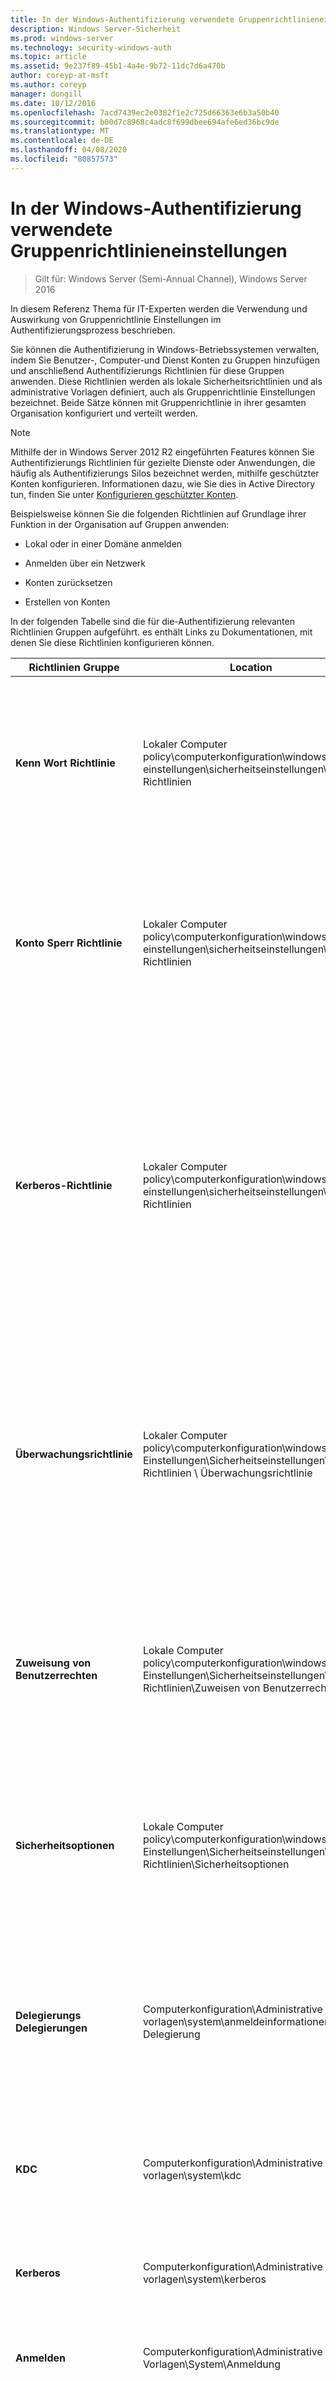 ```yaml
---
title: In der Windows-Authentifizierung verwendete Gruppenrichtlinieneinstellungen
description: Windows Server-Sicherheit
ms.prod: windows-server
ms.technology: security-windows-auth
ms.topic: article
ms.assetid: 9e237f89-45b1-4a4e-9b72-11dc7d6a470b
author: coreyp-at-msft
ms.author: coreyp
manager: dongill
ms.date: 10/12/2016
ms.openlocfilehash: 7acd7439ec2e0382f1e2c725d66363e6b3a50b40
ms.sourcegitcommit: b00d7c8968c4adc8f699dbee694afe6ed36bc9de
ms.translationtype: MT
ms.contentlocale: de-DE
ms.lasthandoff: 04/08/2020
ms.locfileid: "80857573"
---
```

# <a name="group-policy-settings-used-in-windows-authentication"></a>In der Windows-Authentifizierung verwendete Gruppenrichtlinieneinstellungen

>Gilt für: Windows Server (Semi-Annual Channel), Windows Server 2016

In diesem Referenz Thema für IT-Experten werden die Verwendung und Auswirkung von Gruppenrichtlinie Einstellungen im Authentifizierungsprozess beschrieben.

Sie können die Authentifizierung in Windows-Betriebssystemen verwalten, indem Sie Benutzer-, Computer-und Dienst Konten zu Gruppen hinzufügen und anschließend Authentifizierungs Richtlinien für diese Gruppen anwenden. Diese Richtlinien werden als lokale Sicherheitsrichtlinien und als administrative Vorlagen definiert, auch als Gruppenrichtlinie Einstellungen bezeichnet. Beide Sätze können mit Gruppenrichtlinie in ihrer gesamten Organisation konfiguriert und verteilt werden.

> [!NOTE]
> Mithilfe der in Windows Server 2012 R2 eingeführten Features können Sie Authentifizierungs Richtlinien für gezielte Dienste oder Anwendungen, die häufig als Authentifizierungs Silos bezeichnet werden, mithilfe geschützter Konten konfigurieren. Informationen dazu, wie Sie dies in Active Directory tun, finden Sie unter [Konfigurieren geschützter Konten](how-to-configure-protected-accounts.md).

Beispielsweise können Sie die folgenden Richtlinien auf Grundlage ihrer Funktion in der Organisation auf Gruppen anwenden:

-   Lokal oder in einer Domäne anmelden

-   Anmelden über ein Netzwerk

-   Konten zurücksetzen

-   Erstellen von Konten

In der folgenden Tabelle sind die für die-Authentifizierung relevanten Richtlinien Gruppen aufgeführt. es enthält Links zu Dokumentationen, mit denen Sie diese Richtlinien konfigurieren können.

|Richtlinien Gruppe|Location|Beschreibung|
|--------|------|--------|
|**Kenn Wort Richtlinie**|Lokaler Computer policy\computerkonfiguration\windows-einstellungen\sicherheitseinstellungen\konto Richtlinien|Kenn Wort Richtlinien beeinflussen die Merkmale und das Verhalten von Kenn Wörtern. Kenn Wort Richtlinien werden für Domänen Konten oder lokale Benutzerkonten verwendet. Sie bestimmen Einstellungen für Kenn Wörter, z. b. Erzwingung und Lebensdauer.<p>Informationen zu bestimmten Einstellungen finden Sie unter Kenn [Wort Richtlinie](https://technet.microsoft.com/itpro/windows/keep-secure/password-policy).|
|**Konto Sperr Richtlinie**|Lokaler Computer policy\computerkonfiguration\windows-einstellungen\sicherheitseinstellungen\konto Richtlinien|Optionen für die Konto Sperrungs Richtlinie deaktivieren Sie Konten nach einer festgelegten Anzahl fehlerhafter Anmeldeversuche. Mithilfe dieser Optionen können Sie Versuche zum Unterbrechen von Kenn Wörtern erkennen und blockieren.<p>Informationen zu den Optionen für die Konto Sperrungs Richtlinie finden Sie unter [Konto Sperr Richtlinie](https://technet.microsoft.com/itpro/windows/keep-secure/account-lockout-policy).|
|**Kerberos-Richtlinie**|Lokaler Computer policy\computerkonfiguration\windows-einstellungen\sicherheitseinstellungen\konto Richtlinien|Die Kerberos-bezogenen Einstellungen umfassen die Ticket Lebensdauer und Erzwingungs Regeln. Die Kerberos-Richtlinie gilt nicht für lokale Konto Datenbanken, da das Kerberos-Authentifizierungsprotokoll nicht verwendet wird, um lokale Konten zu authentifizieren. Aus diesem Grund können die Kerberos-Richtlinien Einstellungen nur mithilfe des standardmäßigen Domänen Gruppenrichtlinie Objekts (GPO) konfiguriert werden, wo es sich auf Domänen Anmeldungen auswirkt.<p>Informationen zu Kerberos-Richtlinien Optionen für den Domänen Controller finden Sie unter [Kerberos-Richtlinie](https://technet.microsoft.com/itpro/windows/keep-secure/kerberos-policy).|
|**Überwachungsrichtlinie**|Lokaler Computer policy\computerkonfiguration\windows-Einstellungen\Sicherheitseinstellungen\Lokale Richtlinien \ Überwachungsrichtlinie|Mithilfe der Überwachungsrichtlinie können Sie den Zugriff auf Objekte, wie z. b. Dateien und Ordner, Steuern und verstehen sowie Benutzer-und Gruppenkonten sowie Benutzeranmeldungen und-Abrechnungen verwalten. Mit Überwachungs Richtlinien können die Kategorien von Ereignissen angegeben werden, die Sie überwachen möchten, die Größe und das Verhalten des Sicherheitsprotokolls festlegen und bestimmen, welche Objekte der Zugriff überwacht werden sollen und welche Art von Zugriff Sie überwachen möchten.<p>|
|**Zuweisung von Benutzerrechten**|Lokale Computer policy\computerkonfiguration\windows-Einstellungen\Sicherheitseinstellungen\Lokale Richtlinien\Zuweisen von Benutzerrechten|Benutzerrechte werden in der Regel auf Basis der Sicherheitsgruppen zugewiesen, zu denen ein Benutzer gehört, z. b. Administratoren, Hauptbenutzer oder Benutzer. Die Richtlinien Einstellungen in dieser Kategorie werden in der Regel verwendet, um Berechtigungen für den Zugriff auf einen Computer basierend auf der Zugriffs-und Sicherheitsgruppen Mitgliedschaften zu erteilen oder zu verweigern.|
|**Sicherheitsoptionen**|Lokale Computer policy\computerkonfiguration\windows-Einstellungen\Sicherheitseinstellungen\Lokale Richtlinien\Sicherheitsoptionen|Zu den für die Authentifizierung relevanten Richtlinien gehören:<p>-Geräte<br />-Domänen Controller<br />-Domänen Mitglied<br />-Interaktive Anmeldung<br />-Microsoft-Netzwerkserver<br />-Netzwerk Zugriff<br />-Netzwerksicherheit<br />-Wiederherstellungskonsole<br />-Herunterfahren<p>|
|**Delegierungs Delegierungen**|Computerkonfiguration\Administrative vorlagen\system\anmeldeinformationen Delegierung|Bei der Delegierung von Anmelde Informationen handelt es sich um einen Mechanismus, mit dem lokale Anmelde Informationen auf anderen Systemen verwendet werden können, insbesondere Mitglieds Server und Domänen Controller innerhalb einer Domäne. Diese Einstellungen gelten für Anwendungen mithilfe des Credential Security Support Provider (SSP). Remotedesktopverbindung ist ein Beispiel.|
|**KDC**|Computerkonfiguration\Administrative vorlagen\system\kdc|Diese Richtlinien Einstellungen wirken sich darauf aus, wie die Schlüsselverteilungscenter (KDC), bei der es sich um einen Dienst auf dem Domänen Controller handelt, Kerberos-Authentifizierungsanforderungen verarbeitet.|
|**Kerberos**|Computerkonfiguration\Administrative vorlagen\system\kerberos|Diese Richtlinien Einstellungen beeinflussen, wie Kerberos für die Unterstützung von Ansprüchen, Kerberos armoring, Verbund Authentifizierung, Identifizierung von Proxy Servern und anderen Konfigurationen konfiguriert ist.|
|**Anmelden**|Computerkonfiguration\Administrative Vorlagen\System\Anmeldung|Mit diesen Richtlinien Einstellungen wird gesteuert, wie das System den Anmeldevorgang für Benutzer anzeigt.|
|**Anmelde Namen**|Computerkonfiguration\Administrative vorlagen\system\net-Anmeldung|Mit diesen Richtlinien Einstellungen wird gesteuert, wie das System Netzwerk Anmelde Anforderungen behandelt, einschließlich der Art des Domänen Controller-Locators.<p>Weitere Informationen zur Funktionsweise des Domänen Controller-Locators in Replikations Prozesse finden Sie Untergrund Legendes zur [Replikation Zwischenstand Orten](https://technet.microsoft.com/library/cc771251.aspx).|
|**Biometrie**|Computerkonfiguration\Administrative Vorlagen\Windows-komponents\biometrie|Diese Richtlinien Einstellungen erlauben oder verweigern die Verwendung von Biometrie als Authentifizierungsmethode.<p>Weitere Informationen zur Windows-Implementierung von Biometrie finden Sie unter Windows-Biometrieframework Übersicht.|
|**Anmelde Informationen-Benutzeroberfläche**|Computerkonfiguration\Administrative Vorlagen\Windows-komponents\benutzerbenutzerschnittstelle|Diese Richtlinien Einstellungen steuern, wie Anmelde Informationen zum Zeitpunkt des Eintrags verwaltet werden.|
|**Kenn Wort Synchronisierung**|Computerkonfiguration\Administrative Vorlagen\Windows-komponents\kenn Wort Synchronisierung|Mit diesen Richtlinien Einstellungen wird festgelegt, wie das System die Synchronisierung von Kenn Wörtern zwischen Windows-und UNIX-basierten Betriebssystemen verwaltet.<p>Weitere Informationen finden Sie unter Kenn [Wort Synchronisierung](https://technet.microsoft.com/library/cc732609.aspx).|
|**Smartcard**|Computerkonfiguration\Administrative Vorlagen\Windows-komponents\smartcard|Mit diesen Richtlinien Einstellungen wird gesteuert, wie Smartcardanmeldungen vom System verwaltet werden.<p>|
|**Windows-Anmelde Optionen**|Computerkonfiguration\Administrative Vorlagen\Windows-komponents\windows-Anmelde Optionen|Diese Richtlinien Einstellungen steuern, wann und wie Anmelde Chancen verfügbar sind.|
|**STRG + ALT + ENTF-Optionen**|Computerkonfiguration\Administrative Vorlagen\Windows-komponents\strg + ALT + ENTF-Optionen|Diese Richtlinien Einstellungen wirken sich auf die Darstellung von und den Zugriff auf Funktionen auf der Anmelde Benutzeroberfläche (sicherer Desktop) aus, z. b. Task-Manager und die Tastatursperre des Computers.|
|**Anmelden**|Computerkonfiguration\Administrative Vorlagen\Windows-komponents\logon|Mit diesen Richtlinien Einstellungen wird festgelegt, ob oder welche Prozesse ausgeführt werden können, wenn sich der Benutzer anmeldet.|

## <a name="see-also"></a>Siehe auch
[Windows-Authentifizierung: Technische Übersicht](windows-authentication-technical-overview.md)


